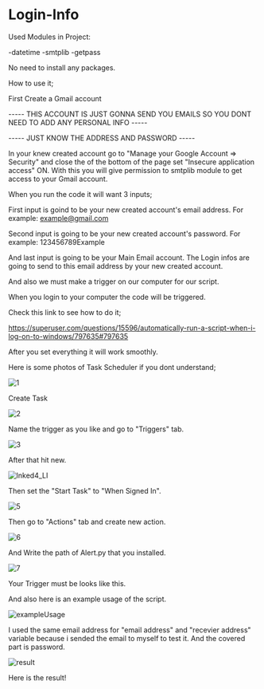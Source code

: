 # Login-Info

Used Modules in Project:

-datetime
-smtplib
-getpass

No need to install any packages.

How to use it;

First Create a Gmail account 

----- THIS ACCOUNT IS JUST GONNA SEND YOU EMAILS SO YOU DONT NEED TO ADD ANY PERSONAL INFO ----- 

----- JUST KNOW THE ADDRESS AND PASSWORD -----


In your knew created account go to "Manage your Google Account => Security" and close the of the bottom of the page set "Insecure application access" ON.
With this you will give permission to smtplib module to get access to your Gmail account.

When you run the code it will want 3 inputs;

First input is goind to be your new created account's email address. For example:
    example@gmail.com

Second input is going to be your new created account's password. For example:
    123456789Example
    
And last input is going to be your Main Email account. The Login infos are going to send to this email address by your new created account.

And also we must make a trigger on our computer for our script.

When you login to your computer the code will be triggered.

Check this link to see how to do it;

https://superuser.com/questions/15596/automatically-run-a-script-when-i-log-on-to-windows/797635#797635


After you set everything it will work smoothly.

Here is some photos of Task Scheduler if you dont understand;

![1](https://user-images.githubusercontent.com/92454444/169260327-f201406b-9840-4e5d-b856-3b4e37d78410.PNG)

Create Task

![2](https://user-images.githubusercontent.com/92454444/169260497-4a920f7c-342c-4f3e-a775-ebb205803cab.png)

Name the trigger as you like and go to "Triggers" tab.

![3](https://user-images.githubusercontent.com/92454444/169260639-e2d74778-b19c-485f-9730-bab85e8c8da3.png)

After that hit new.

![Inked4_LI](https://user-images.githubusercontent.com/92454444/169260747-b0579314-2bc3-4546-a43c-b91e77f39f3c.jpg)

Then set the "Start Task" to "When Signed In".

![5](https://user-images.githubusercontent.com/92454444/169260989-83688cde-9447-4220-bf7f-77c0db86534c.png)

Then go to "Actions" tab and create new action.

![6](https://user-images.githubusercontent.com/92454444/169261184-9a556d37-b724-483f-a61b-e22660388858.png)

And Write the path of Alert.py that you installed.

![7](https://user-images.githubusercontent.com/92454444/169261336-e3ac181a-b83a-44ee-8f8a-652b1019394e.png)

Your Trigger must be looks like this.

And also here is an example usage of the script.

![exampleUsage](https://user-images.githubusercontent.com/92454444/169262606-f2fc2549-a7a1-4e80-9b2a-0fdf85311528.png)

I used the same email address for "email address" and "recevier address" variable because i sended the email to myself to test it.
And the covered part is password.

![result](https://user-images.githubusercontent.com/92454444/169262751-268f2eec-095b-45bf-9acb-2286194e7c1c.png)

Here is the result!




